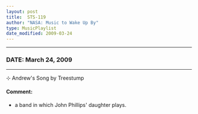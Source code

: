 ```yaml
---
layout: post
title:  STS-119
author: "NASA: Music to Wake Up By"
type: MusicPlaylist
date_modified: 2009-03-24
---
```


----
### DATE: March 24, 2009
----
⊹ Andrew's Song by Treestump

#### Comment:
* a band in which John Phillips' daughter plays.
